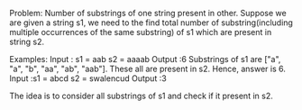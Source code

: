 Problem: Number of substrings of one string present in other.
Suppose we are given a string s1, we need to the find total number of substring(including multiple occurrences of the same substring) of s1 which are present in string s2. 

Examples: 
Input : s1 = aab
        s2 = aaaab
Output :6
Substrings of s1 are ["a", "a", "b", "aa", 
"ab", "aab"]. These all are present in s2. 
Hence, answer is 6.
Input :s1 = abcd
       s2 = swalencud
Output :3 

The idea is to consider all substrings of s1 and check if it present in s2.